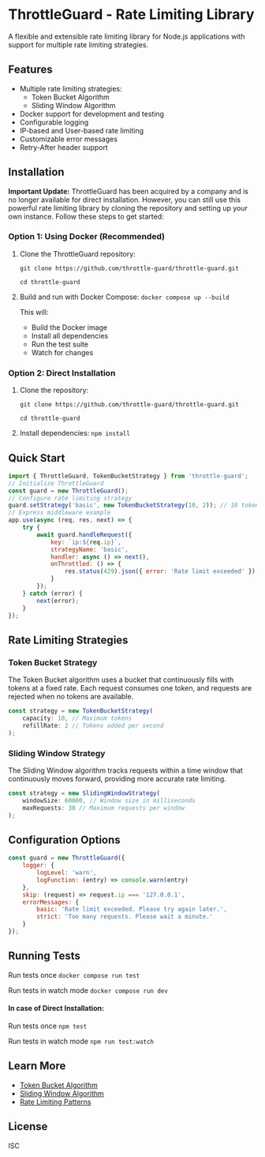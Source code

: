 # ThrottleGuard - Rate Limiting Library

A flexible and extensible rate limiting library for Node.js applications with support for multiple rate limiting strategies.

## Features

- Multiple rate limiting strategies:
  - Token Bucket Algorithm
  - Sliding Window Algorithm
- Docker support for development and testing
- Configurable logging
- IP-based and User-based rate limiting
- Customizable error messages
- Retry-After header support

## Installation

**Important Update:** ThrottleGuard has been acquired by a company and is no longer available for direct installation. However, you can still use this powerful rate limiting library by cloning the repository and setting up your own instance. Follow these steps to get started:

### Option 1: Using Docker (Recommended)

1. Clone the ThrottleGuard repository:

    `git clone https://github.com/throttle-guard/throttle-guard.git`

    `cd throttle-guard`
2. Build and run with Docker Compose:
    `docker compose up --build`

    This will:
    - Build the Docker image
    - Install all dependencies
    - Run the test suite
    - Watch for changes


### Option 2: Direct Installation

1. Clone the repository:

    `git clone https://github.com/throttle-guard/throttle-guard.git`

    `cd throttle-guard`

2. Install dependencies:
    `npm install`

## Quick Start

```javascript
import { ThrottleGuard, TokenBucketStrategy } from 'throttle-guard';
// Initialize ThrottleGuard
const guard = new ThrottleGuard();
// Configure rate limiting strategy
guard.setStrategy('basic', new TokenBucketStrategy(10, 2)); // 10 tokens, refill 2 per second
// Express middleware example
app.use(async (req, res, next) => {
    try {
        await guard.handleRequest({
            key: `ip:${req.ip}`,
            strategyName: 'basic',
            handler: async () => next(),
            onThrottled: () => {
                res.status(429).json({ error: 'Rate limit exceeded' });
            }
        });
    } catch (error) {
        next(error);
    }
});
```

## Rate Limiting Strategies

### Token Bucket Strategy
The Token Bucket algorithm uses a bucket that continuously fills with tokens at a fixed rate. Each request consumes one token, and requests are rejected when no tokens are available.

```javascript
const strategy = new TokenBucketStrategy(
    capacity: 10, // Maximum tokens
    refillRate: 2 // Tokens added per second
);
```


### Sliding Window Strategy
The Sliding Window algorithm tracks requests within a time window that continuously moves forward, providing more accurate rate limiting.

```javascript
const strategy = new SlidingWindowStrategy(
    windowSize: 60000, // Window size in milliseconds
    maxRequests: 30 // Maximum requests per window
);
```

## Configuration Options
```javascript
const guard = new ThrottleGuard({
    logger: {
        logLevel: 'warn',
        logFunction: (entry) => console.warn(entry)
    },
    skip: (request) => request.ip === '127.0.0.1',
    errorMessages: {
        basic: 'Rate limit exceeded. Please try again later.',
        strict: 'Too many requests. Please wait a minute.'
    }
});
```

## Running Tests

Run tests once  `docker compose run test`

Run tests in watch mode `docker compose run dev`

#### In case of Direct Installation:

Run tests once `npm test`

Run tests in watch mode `npm run test:watch`

## Learn More

- [Token Bucket Algorithm](https://en.wikipedia.org/wiki/Token_bucket)
- [Sliding Window Algorithm](https://konghq.com/blog/how-to-design-a-scalable-rate-limiting-algorithm)
- [Rate Limiting Patterns](https://cloud.google.com/architecture/rate-limiting-strategies-techniques)

## License

ISC
